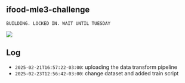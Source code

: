 ## ifood-mle3-challenge

```
BUILDING. LOCKED IN. WAIT UNTIL TUESDAY
```
![](https://i.pinimg.com/736x/c6/40/96/c640961ffe6dc3795d67ee478a42cf56.jpg)

## Log

- `2025-02-21T16:57:22-03:00`: uploading the data transform pipeline
- `2025-02-23T12:56:42-03:00`: change dataset and added train script